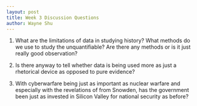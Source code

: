 ```yaml
---
layout: post
title: Week 3 Discussion Questions
author: Wayne Shu
---
```


1. What are the limitations of data in studying history? What methods do we use to study the unquantifiable? Are there any methods or
is it just really good observation?

2. Is there anyway to tell whether data is being used more as just a rhetorical device as opposed to pure evidence? 

3. With cyberwarfare being just as important as nuclear warfare and especially with the revelations of from Snowden,
has the government been just as invested in Silicon Valley for national security as before? 
